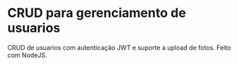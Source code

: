 # CRUD para gerenciamento de usuarios

CRUD de usuarios com autenticação JWT e suporte a upload de fotos. Feito com NodeJS.

